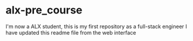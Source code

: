 # alx-pre_course
I'm now a ALX  student, this is my first repository as a full-stack engineer
I have updated this readme file from the web interface
